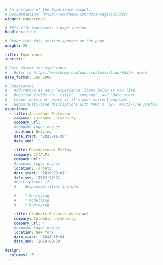 ```yaml
---
# An instance of the Experience widget.
# Documentation: https://wowchemy.com/docs/page-builder/
widget: experience

# This file represents a page section.
headless: true

# Order that this section appears on the page.
weight: 20

title: Experience
subtitle:

# Date format for experience
#   Refer to https://wowchemy.com/docs/customization/#date-format
date_format: Jan 2006

# Experiences.
#   Add/remove as many `experience` items below as you like.
#   Required fields are `title`, `company`, and `date_start`.
#   Leave `date_end` empty if it's your current employer.
#   Begin multi-line descriptions with YAML's `|2-` multi-line prefix.
experience:
  - title: Assistant Professor
    company: Tsinghua University
    company_url: ''
    #company_logo: org-gc
    location: Beijing
    date_start: '2023-11-30'
    date_end: ''
    
  - title: Postdoctoral Fellow
    company: CITA/PI
    company_url: ''
    #company_logo: org-gc
    location: Toronto
    date_start: '2019-09-01'
    date_end: '2023-08-31'
    #description: |2-
    #    Responsibilities include:
        
    #    * Analysing
    #    * Modelling
    #    * Deploying
    
  - title: Graduate Research Assistant
    company: Columbia University
    company_url: ''
    #company_logo: org-gc
    location: New York
    date_start: '2013-09-01'
    date_end: '2019-08-30'

design:
  columns: '3'
---
```

